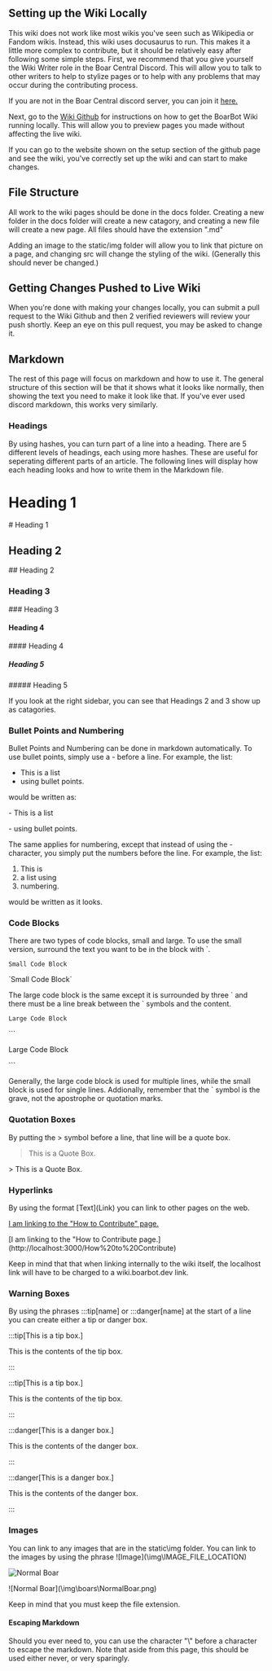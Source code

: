 ## Setting up the Wiki Locally
This wiki does not work like most wikis you've seen such as Wikipedia or Fandom wikis. Instead, this wiki uses docusaurus to run. This makes it a little more complex to contribute, but it should be relatively easy after following some simple steps. First, we recommend that you give yourself the Wiki Writer role in the Boar Central Discord. This will allow you to talk to other writers to help to stylize pages or to help with any problems that may occur during the contributing process. 

If you are not in the Boar Central discord server, you can join it [here.](https://discord.boarbot.dev/)

Next, go to the [Wiki Github](https://github.com/BoarBotDevs/BoarBot-Wiki) for instructions on how to get the BoarBot Wiki running locally. This will allow you to preview pages you made without affecting the live wiki.

If you can go to the website shown on the setup section of the github page and see the wiki, you've correctly set up the wiki and can start to make changes.

## File Structure
All work to the wiki pages should be done in the docs folder. Creating a new folder in the docs folder will create a new catagory, and creating a new file will create a new page. All files should have the extension ".md"

Adding an image to the static/img folder will allow you to link that picture on a page, and changing src will change the styling of the wiki. (Generally this should never be changed.)

## Getting Changes Pushed to Live Wiki

When you're done with making your changes locally, you can submit a pull request to the Wiki Github and then 2 verified reviewers will review your push shortly. Keep an eye on this pull request, you may be asked to change it.

## Markdown
The rest of this page will focus on markdown and how to use it. The general structure of this section will be that it shows what it looks like normally, then showing the text you need to make it look like that. If you've ever used discord markdown, this works very similarly.

### Headings
By using hashes, you can turn part of a line into a heading. There are 5 different levels of headings, each using more hashes. These are useful for seperating different parts of an article. The following lines will display how each heading looks and how to write them in the Markdown file.

# Heading 1
\# Heading 1

## Heading 2
\#\# Heading 2

### Heading 3
\#\#\# Heading 3

#### Heading 4
\#\#\#\# Heading 4

##### Heading 5
\#\#\#\#\# Heading 5

If you look at the right sidebar, you can see that Headings 2 and 3 show up as catagories.

### Bullet Points and Numbering
Bullet Points and Numbering can be done in markdown automatically. To use bullet points, simply use a - before a line. For example, the list:
- This is a list
- using bullet points.

would be written as:

\- This is a list

\- using bullet points.

The same applies for numbering, except that instead of using the - character, you simply put the numbers before the line. For example, the list:
1. This is 
2. a list using
3. numbering.

would be written as it looks.

### Code Blocks

There are two types of code blocks, small and large. To use the small version, surround the text you want to be in the block with `.

`Small Code Block`

\`Small Code Block\`

The large code block is the same except it is surrounded by three \` and there must be a line break between the \` symbols and the content.

```
Large Code Block
```

\`\`\`

Large Code Block

\`\`\`

Generally, the large code block is used for multiple lines, while the small block is used for single lines. Addionally, remember that the \` symbol is the grave, not the apostrophe or quotation marks.

### Quotation Boxes

By putting the > symbol before a line, that line will be a quote box.

>This is a Quote Box.

\> This is a Quote Box.

### Hyperlinks

By using the format \[Text\]\(Link\) you can link to other pages on the web. 

[I am linking to the "How to Contribute" page.](http://localhost:3000/How%20to%20Contribute)

\[I am linking to the "How to Contribute page.\]\(http://localhost:3000/How%20to%20Contribute\)

Keep in mind that that when linking internally to the wiki itself, the localhost link will have to be charged to a wiki.boarbot.dev link.

### Warning Boxes

By using the phrases :::tip[name] or :::danger[name] at the start of a line you can create either a tip or danger box.

:::tip[This is a tip box.]

This is the contents of the tip box.

:::

‎:::tip[This is a tip box.]

This is the contents of the tip box.

:::

:::danger[This is a danger box.]

This is the contents of the danger box.

:::

‎:::danger[This is a danger box.]

This is the contents of the danger box.

:::

### Images
You can link to any images that are in the static\img folder. You can link to the images by using the phrase !\[Image\](\img\IMAGE_FILE_LOCATION)

![Normal Boar](\img\boars\NormalBoar.png)

\!\[Normal Boar\]\(\img\boars\NormalBoar.png\)

Keep in mind that you must keep the file extension.

#### Escaping Markdown

Should you ever need to, you can use the character "\\" before a character to escape the markdown. Note that aside from this page, this should be used either never, or very sparingly.